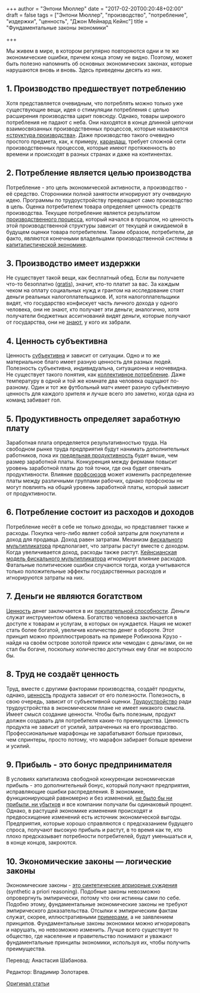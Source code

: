 +++
author = "Энтони Мюллер"
date = "2017-02-20T00:20:48+02:00"
draft = false
tags = ["Энтони Мюллер", "производство", "потребление", "издержки",
"ценность", "Джон Мейнард Кейнс"]
title = "Фундаментальные законы экономики"

+++

Мы живем в мире, в котором регулярно повторяются одни и те же
экономические ошибки, причем конца этому не видно. Поэтому, может быть
полезно напомнить об основных экономических законах, которые нарушаются
вновь и вновь. Здесь приведены десять из них.

## 1. Производство предшествует потреблению

Хотя представляется очевидным, что потреблять можно только уже
существующие вещи, идея о стимуляции потребления с целью расширения
производства царит повсюду. Однако, товары широкого потребления не
падают с неба. Они находятся в конце длинной цепочки взаимосвязанных
производственных процессов, которые называются
[«структура производства»](https://mises.org/library/11-structure-production).
Даже производство такого очевидно простого предмета, как, к примеру,
[карандаш](https://theoryandpractice.ru/posts/7353-ya-karandash),
требует сложной сети производственных процессов, которые имеют
протяженность во времени и происходят в разных странах и даже на
континентах.

## 2. Потребление является целью производства

Потребление - это цель экономической активности, а производство - её
средство. Сторонники полной занятости игнорируют эту очевидную идею.
Программы по трудоустройству превращают само производство в цель. Оценка
потребителем товара определяет ценность средств производства. Текущее
потребление является результатом
[производственного процесса](https://mises.org/library/prices-and-production),
который начался в прошлом, но ценность этой производственной структуры
зависит от текущей и ожидаемой в будущем оценки товара потребителем. Таким
образом, потребители, де факто, являются конечными владельцами
производственной системы в
[капиталистической экономике](https://mises.org/library/economic-policy-thoughts-today-and-tomorrow).

## 3. Производство имеет издержки

Не существует такой вещи, как бесплатный обед. Если вы получаете что-то
безоплатно
([gratis](https://mises.org/library/economics-free-stuff)),
значит, кто-то платит за вас. За каждым чеком на
оплату социальных нужд и грантом на исследование стоят деньги реальных
налогоплательщиков. И, хотя налогоплательщики видят, что государство
конфискует часть личного дохода у одного человека, они не знают, кто
получает эти деньги; аналогично, хотя получатели бюджетных ассигнований
видят деньги, которые получают от государства, они не
[знают](https://www.amazon.com/Knowledge-Decisions-Thomas-Sowell/dp/0465037380),
у кого их забрали.

## 4. Ценность субъективна

Ценность
[субъективна](https://mises.org/library/subjective-value-theory)
и зависит от ситуации. Одно и то же материальное
благо имеет разную ценность для разных людей. Полезность субъективна,
индивидуальна, ситуационна и неочевидна. Не существует такого понятия,
как
[коллективное потребление](https://mises.org/library/man-economy-and-state-power-and-market/html/p/1159).
Даже температуру в одной и той же комнате
два человека ощущают по-разному. Один и тот же футбольный матч имеет
разную субъективную ценность для каждого зрителя и лучше всего это
заметно, когда одна из команд забивает гол.

## 5. Продуктивность определяет заработную плату

Заработная плата определяется результативностью труда. На свободном
рынке труда предприятия будут нанимать дополнительных работников, пока
их [предельная продуктивность](https://mises.org/library/wages-and-subsistence)
будет выше, чем размер заработной платы.
Конкуренция между фирмами повысит уровень заработной платы до той точки,
где она будет отвечать продуктивности. Влияние
[профсоюзов](https://mises.org/library/union-myth)
может изменить
распределение платы между различными группами рабочих, однако профсоюзы
не могут повлиять на общий уровень заработной платы, который зависит от
продуктивности.

## 6. Потребление состоит из расходов и доходов

Потребление несёт в себе не только доходы, но представляет также и
расходы. Покупка чего-либо являет собой затраты для покупателя и доход
для продавца. Доход равен затратам. Механизм
[фискального мультипликатора](https://mises.org/blog/fiscal-stimulus-or-fiscal-depressant)
предполагает, что затраты растут вместе с доходом. Когда увеличивается
доход, расходы также растут.
[Кейнсианская модель фискального мультипликатора](https://mises.org/blog/more-bad-news-keynesian-multiplier)
игнорирует влияние расходов. Фатальные политические
ошибки случаются тогда, когда учитываются только положительные эффекты
государственных расходов и игнорируются затраты на них.

## 7. Деньги не являются богатством

[Ценность](https://mises.org/library/value-money-0)
денег заключается в их
[покупательной способности](https://mises.org/library/money-and-its-purchasing-power).
Деньги служат
инструментом обмена. Богатство человека заключается в доступе к товарам
и услугам, в которых он нуждается. Нация не может стать более богатой,
увеличив количество денег в обороте. Этот принцип можно
проиллюстрировать на примере Робинзона Крузо - найдя на своём острове
золотой прииск или чемодан с деньгами, он не стал бы богаче, поскольку
количество доступных ему благ не возросло бы.

## 8. Труд не создаёт ценность

Труд, вместе с другими факторами производства, создаёт продукты, однако,
[ценность](https://mises.org/library/contra-marx-labor-and-value)
продукта зависит от его полезности. Полезность, в свою очередь,
зависит от субъективной оценки.
[Трудоустройство](https://mises.org/blog/labor-theory-value-refuted-nobody-cares-how-hard-you-work)
ради трудоустройства в
экономическом плане не имеет никакого смысла. Имеет смысл создание
ценности. Чтобы быть полезным, продукт должен создавать для потребителя
какие-то преимущества. Ценность продукта не зависит от усилий,
затраченных на его производство. Профессиональные марафонцы не
зарабатывают больше призовых, чем спринтеры, просто потому, что марафон
забирает больше времени и усилий.

## 9. Прибыль - это бонус предпринимателя

В условиях капитализма свободной конкуренции экономическая прибыль - это
дополнительный бонус, который получают предприятия, исправляющие ошибки
распределения. В экономике, функционирующей равномерно и без изменений,
[не было бы ни прибыли, ни убытков](https://mises.org/library/profit-and-loss-0)
и все компании получали бы одинаковый
процент. Однако, в растущей экономике изменения происходят и
предвосхищение изменений есть источник экономической выгоды.
Предприятия, которые хорошо справляются с предсказанием будущего спроса,
получают высокую прибыль и растут, в то время как те, кто плохо
предсказывает потребности потребителей, будут уменьшаться и, в конце
концов, закроются.

## 10. Экономические законы — логические законы

Экономические законы -
[это синтетические априорные суждения](https://mises.org/library/economic-science-and-austrian-method)
(synthetic a priori reasoning). Подобные законы невозможно опровергнуть эмпирически,
потому что они истинны сами по себе. Подобно этому, фундаментальные
экономические законы не требуют эмпирического доказательства. Отсылки к
эмпирическим фактам служат, скорее, иллюстративными
[примерами](http://www.libertarium.ru/lib_evolution),
а не заявлением принципов. Фундаментальные законы экономики можно
игнорировать и нарушать, но невозможно изменить. Лучше всего существует
то общество, где население и правительство понимают и уважают
фундаментальные принципы экономики, используя их, чтобы получить
преимущества.

Перевод: Анастасия Шабанова.

Редактор: Владимир Золотарев.

[Оригинал статьи](https://mises.org/blog/ten-fundamental-laws-economics)
